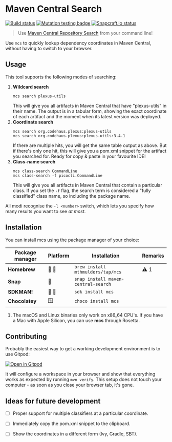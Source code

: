# Maven Central Search
[![Build status](https://github.com/mthmulders/mcs/actions/workflows/build.yml/badge.svg)](https://github.com/mthmulders/mcs/actions/workflows/build.yml)
[![Mutation testing badge](https://img.shields.io/endpoint?style=flat&url=https%3A%2F%2Fbadge-api.stryker-mutator.io%2Fgithub.com%2Fmthmulders%2Fmcs%2Fmain)](https://dashboard.stryker-mutator.io/reports/github.com/mthmulders/mcs/main)
[![Snapcraft.io status](https://snapcraft.io/maven-central-search/badge.svg)](https://snapcraft.io/maven-central-search)

> Use [Maven Central Repository Search](https://search.maven.org/) from your command line!

Use `mcs` to quickly lookup dependency coordinates in Maven Central, without having to switch to your browser.

## Usage
This tool supports the following modes of searching:

1. **Wildcard search**
   ```console
   mcs search plexus-utils
   ```
   This will give you all artifacts in Maven Central that have "plexus-utils" in their name.
   The output is in a tabular form, showing the exact coordinate of each artifact and the moment when its latest version was deployed.
2. **Coordinate search**
   ```console
   mcs search org.codehaus.plexus:plexus-utils
   mcs search org.codehaus.plexus:plexus-utils:3.4.1
    ```
   If there are multiple hits, you will get the same table output as above.
   But if there's only one hit, this will give you a pom.xml snippet for the artifact you searched for.
   Ready for copy & paste in your favourite IDE!
3. **Class-name search**
   ```console
   mcs class-search CommandLine
   mcs class-search -f picocli.CommandLine
   ```
   This will give you all artifacts in Maven Central that contain a particular class.
   If you set the `-f` flag, the search term is considered a "fully classified" class name, so including the package name.

All modi recognise the `-l <number>` switch, which lets you specify how many results you want to see _at most_.

## Installation
You can install mcs using the package manager of your choice:

| Package manager | Platform | Installation                        | Remarks |
|-----------------|----------|-------------------------------------|---------|
| **Homebrew**    | 🍎 🐧    | `brew install mthmulders/tap/mcs`   | ⚠️ 1    |
| **Snap**        | 🐧       | `snap install maven-central-search` |         |
| **SDKMAN!**     | 🍎 🐧    | `sdk install mcs`                   |         |
| **Chocolatey**  | 🪟       | `choco install mcs`                 |         |

1. The macOS and Linux binaries only work on x86_64 CPU's.
   If you have a Mac with Apple Silicon, you can use **mcs** through Rosetta.

## Contributing
Probably the easiest way to get a working development environment is to use Gitpod:

[![Open in Gitpod](https://gitpod.io/button/open-in-gitpod.svg)](https://gitpod.io/#https://github.com/mthmulders/mcs)

It will configure a workspace in your browser and show that everything works as expected by running `mvn verify`.
This setup does not touch your computer - as soon as you close your browser tab, it's gone.

## Ideas for future development
* [ ] Proper support for multiple classifiers at a particular coordinate.
* [ ] Immediately copy the pom.xml snippet to the clipboard.
* [ ] Show the coordinates in a different form (Ivy, Gradle, SBT).


